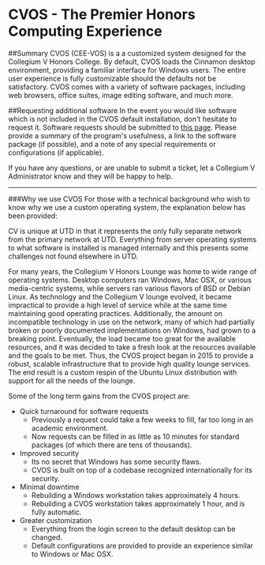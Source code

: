 # CVOS - The Premier Honors Computing Experience

##Summary
CVOS (CEE-VOS) is a a customized system designed for the Collegium V Honors College.  By default, CVOS loads the Cinnamon desktop environment, providing a familiar interface for Windows users.  The entire user experience is fully customizable should the defaults not be satisfactory.  CVOS comes with a variety of software packages, including web browsers, office suites, image editing software, and much more.

##Requesting additional software
In the event you would like software which is not included in the CVOS default installation, don't hesitate to request it.  Software requests should be submitted to [this page](https://github.com/collegiumv/cv_client_bleeding/issues).  Please provide a summary of the program's usefulness, a link to the software package (if possible), and a note of any special requirements or configurations (if applicable).

If you have any questions, or are unable to submit a ticket, let a Collegium V Administrator know and they will be happy to help.

---
###Why we use CVOS
For those with a technical background who wish to know why we use a custom operating system, the explanation below has been provided:

CV is unique at UTD in that it represents the only fully separate network from the primary network at UTD.  Everything from server operating systems to what software is installed is managed internally and this presents some challenges not found elsewhere in UTD.

For many years, the Collegium V Honors Lounge was home to wide range of operating systems.  Desktop computers ran Windows, Mac OSX, or various media-centric systems, while servers ran various flavors of BSD or Debian Linux.  As technology and the Collegium V lounge evolved, it became impractical to provide a high level of service while at the same time maintaining good operating practices.  Additionally, the amount on incompatible technology in use on the network, many of which had partially broken or poorly documented implementations on Windows, had grown to a breaking point.  Eventually, the load became too great for the available resources, and it was decided to take a fresh look at the resources available and the goals to be met.  Thus, the CVOS project began in 2015 to provide a robust, scalable infrastructure that to provide high quality lounge services.  The end result is a custom respin of the Ubuntu Linux distribution with support for all the needs of the lounge.

Some of the long term gains from the CVOS project are:

  * Quick turnaround for software requests
      * Previously a request could take a few weeks to fill, far too long in an academic environment.
      * Now requests can be filled in as little as 10 minutes for standard packages (of which there are tens of thousands).
  * Improved security
      * Its no secret that Windows has some security flaws.
      * CVOS is built on top of a codebase recognized internationally for its security.
  * Minimal downtime
      * Rebuilding a Windows workstation takes approximately 4 hours.
      * Rebuilding a CVOS workstation takes approximately 1 hour, and is fully automatic.
  * Greater customization
      * Everything from the login screen to the default desktop can be changed.
      * Default configurations are provided to provide an experience similar to Windows or Mac OSX.
